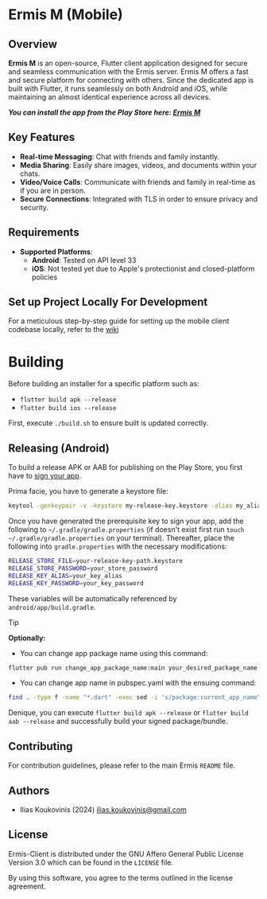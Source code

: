 # Ermis M (Mobile)

[ilias.koukovinis@gmail.com]: https://mail.google.com/mail/u/0/?tab=rm&ogbl#search/ilias.koukovinis%40gmail.com

## Overview

**Ermis M** is an open-source, Flutter client application designed for secure and seamless communication with the Ermis server. Ermis M offers a fast and secure platform for connecting with others. Since the dedicated app is built with Flutter, it runs seamlessly on both Android and iOS, while maintaining an almost identical experience across all devices.

_**You can install the app from the Play Store here: [Ermis M](https://play.google.com/store/apps/details?id=io.github.koukobin.ermis.ermismobile)**_

## Key Features

- **Real-time Messaging**: Chat with friends and family instantly.
- **Media Sharing**: Easily share images, videos, and documents within your chats.
- **Video/Voice Calls**: Communicate with friends and family in real-time as if you are in person.
- **Secure Connections**: Integrated with TLS in order to ensure privacy and security.

## Requirements

- **Supported Platforms**:
    - **Android**: Tested on API level 33
    - **iOS**: Not tested yet due to Apple's protectionist and closed-platform policies

## Set up Project Locally For Development

For a meticulous step-by-step guide for setting up the mobile client codebase locally, refer to the [wiki](https://github.com/Koukobin/Ermis/wiki/MobileClientSetupGuide)

# Building

Before building an installer for a specific platform such as:
   * ```flutter build apk --release```
   * ```flutter build ios --release```

First, execute ```./build.sh``` to ensure built is updated correctly.

## Releasing (Android)

To build a release APK or AAB for publishing on the Play Store, you first have to [sign your app](https://developer.android.com/studio/publish/app-signing#releasemode).

Prima facie, you have to generate a keystore file:
```bash
keytool -genkeypair -v -keystore my-release-key.keystore -alias my_alias -keyalg RSA -keysize 4096 -validity 10000 # Minimum number of days needed to publish on the Google Play Store
```

Once you have generated the prerequisite key to sign your app, add the following to `~/.gradle/gradle.properties` (if doesn't exist first run `touch ~/.gradle/gradle.properties` on your terminal). Thereafter, place the following into `gradle.properties` with the necessary modifications:
```bash
RELEASE_STORE_FILE=your-release-key-path.keystore
RELEASE_STORE_PASSWORD=your_store_password
RELEASE_KEY_ALIAS=your_key_alias
RELEASE_KEY_PASSWORD=your_key_password
```

These variables will be automatically referenced by `android/app/build.gradle`.

> [!TIP]
> **Optionally:**
> - You can change app package name using this command:
> ```bash
> flutter pub run change_app_package_name:main your_desired_package_name
> ```
> - You can change app name in pubspec.yaml with the ensuing command:
> ```bash
> find . -type f -name "*.dart" -exec sed -i 's/package:current_app_name\//package:desired_app_name\//g' {} +
> ```

Denique, you can execute `flutter build apk --release` or `flutter build aab --release` and successfully build your signed package/bundle.

## Contributing

For contribution guidelines, please refer to the main Ermis `README` file.

## Authors

* Ilias Koukovinis (2024) [ilias.koukovinis@gmail.com]

## License

Ermis-Client is distributed under the GNU Affero General Public License Version 3.0 which can be found in the `LICENSE` file.

By using this software, you agree to the terms outlined in the license agreement.
